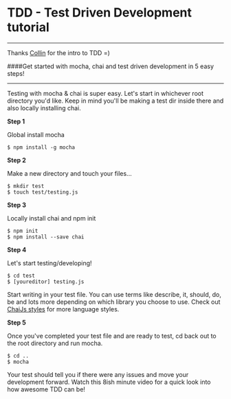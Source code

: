 # TDD - Test Driven Development tutorial
---

Thanks [Collin](https://github.com/cfmeyers) for the intro to TDD =)

####Get started with mocha, chai and test driven development in 5 easy steps!
  ***

Testing with mocha & chai is super easy.
Let's start in whichever root directory you'd like. Keep in mind you'll be making a test dir inside there and also locally installing chai.

**Step 1**

Global install mocha
```
$ npm install -g mocha
```

**Step 2**

Make a new directory and touch your files...
```
$ mkdir test
$ touch test/testing.js
```

**Step 3**

Locally install chai and npm init
```
$ npm init
$ npm install --save chai
```

**Step 4**

Let's start testing/developing!
```
$ cd test
$ [youreditor] testing.js
```
Start writing in your test file. You can use terms like describe, it, should, do, be and lots more depending on which library you choose to use.
Check out [ChaiJs styles](http://chaijs.com/guide/styles/) for more language styles.

**Step 5**

Once you've completed your test file and are ready to test, cd back out to the root directory and run mocha.
```
$ cd ..
$ mocha
```

Your test should tell you if there were any issues and move your development forward. Watch this 8ish minute video for a quick look into how awesome TDD can be!






